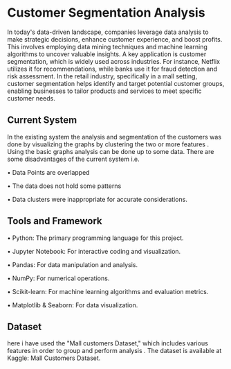 
# Customer Segmentation Analysis

In today's data-driven landscape, companies leverage data analysis to make strategic decisions, enhance customer experience, and boost profits. This involves employing data mining techniques and machine learning algorithms to uncover valuable insights. A key application is customer segmentation, which is widely used across industries. For instance, Netflix utilizes it for recommendations, while banks use it for fraud detection and risk assessment. In the retail industry, specifically in a mall setting, customer segmentation helps identify and target potential customer groups, enabling businesses to tailor products and services to meet specific customer needs.

## Current System

In the existing system the analysis and segmentation of the customers was done by visualizing the graphs by clustering the two or more features . Using the basic graphs analysis can be done up to some data. 
There are some disadvantages of the current system i.e.

•	Data Points are overlapped

•	The data does not hold some patterns

•	Data clusters were inappropriate for accurate considerations.

## Tools and Framework 

• Python: The primary programming language for this project.

• Jupyter Notebook: For interactive coding and visualization.

• Pandas: For data manipulation and analysis.

• NumPy: For numerical operations.

• Scikit-learn: For machine learning algorithms and evaluation metrics.

• Matplotlib & Seaborn: For data visualization.

## Dataset

here i have used the "Mall customers Dataset," which includes various features in order to group and perform analysis . The dataset is available at Kaggle: Mall Customers Dataset.

